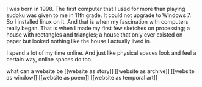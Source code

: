 I was born in 1998. 
The first computer that I used for more than playing sudoku was given to me in 11th grade.  It could not upgrade to Windows 7. So I installed linux on it. And that is when my fascination with computers really began. That is when I made my first few sketches on processing; a house with rectangles and triangles; a house that only ever existed on paper but looked nothing like the house I actually lived in. 

I spend a lot of my time online. And just like physical spaces look and feel a certain way, online spaces do too.   

what can a website be 
[[website as story]]
[[website as archive]]
[[website as window]]
[[website as poem]]
[[website as temporal art]]

